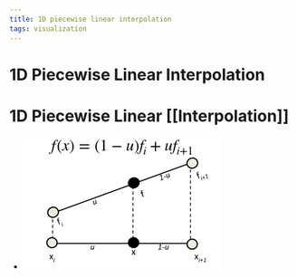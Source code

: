 ```yaml
---
title: 1D piecewise linear interpolation
tags: visualization
---
```


# 1D Piecewise Linear Interpolation

# 1D Piecewise Linear [[Interpolation]]
- ![im](assets/Pasted%20Image%2020220411124653.png)































































































